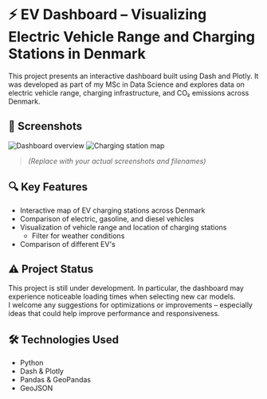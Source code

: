 # ⚡ EV Dashboard – Visualizing Electric Vehicle Range and Charging Stations in Denmark

This project presents an interactive dashboard built using Dash and Plotly. It was developed as part of my MSc in Data Science and explores data on electric vehicle range, charging infrastructure, and CO₂ emissions across Denmark.

## 📸 Screenshots

![Dashboard overview](images/dashboard_overview.png)
![Charging station map](images/dashboard_map.png)

> *(Replace with your actual screenshots and filenames)*

## 🔍 Key Features

- Interactive map of EV charging stations across Denmark
- Comparison of electric, gasoline, and diesel vehicles
- Visualization of vehicle range and location of charging stations
  - Filter for weather conditions
- Comparison of different EV's



## ⚠️ Project Status

This project is still under development. In particular, the dashboard may experience noticeable loading times when selecting new car models.  
I welcome any suggestions for optimizations or improvements – especially ideas that could help improve performance and responsiveness.

## 🛠 Technologies Used

- Python
- Dash & Plotly
- Pandas & GeoPandas
- GeoJSON


